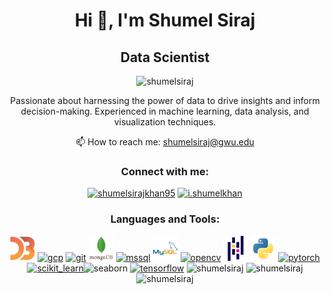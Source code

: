 <h1 align="center">Hi 👋, I'm Shumel Siraj</h1>
<h2 align="center">Data Scientist</h2>

<p align="center">
  <img src="https://komarev.com/ghpvc/?username=shumelsiraj&label=Profile%20views&color=0e75b6&style=flat" alt="shumelsiraj" />
</p>

<p align="center">
  Passionate about harnessing the power of data to drive insights and inform decision-making. Experienced in machine learning, data analysis, and visualization techniques.
</p>

<p align="center">
  📫 How to reach me: <a href="mailto:shumelsiraj@gwu.edu">shumelsiraj@gwu.edu</a>
</p>

<h3 align="center">Connect with me:</h3>
<p align="center">
  <a href="https://linkedin.com/in/shumelsirajkhan95" target="blank"><img src="https://raw.githubusercontent.com/rahuldkjain/github-profile-readme-generator/master/src/images/icons/Social/linked-in-alt.svg" alt="shumelsirajkhan95" height="30" width="40" /></a>
  <a href="https://instagram.com/i.shumelkhan" target="blank"><img src="https://raw.githubusercontent.com/rahuldkjain/github-profile-readme-generator/master/src/images/icons/Social/instagram.svg" alt="i.shumelkhan" height="30" width="40" /></a>
</p>

<h3 align="center">Languages and Tools:</h3>
<p align="center">
  <a href="https://d3js.org/" target="_blank" rel="noreferrer"><img src="https://raw.githubusercontent.com/devicons/devicon/master/icons/d3js/d3js-original.svg" alt="d3js" width="40" height="40" /></a>
  <a href="https://cloud.google.com" target="_blank" rel="noreferrer"><img src="https://www.vectorlogo.zone/logos/google_cloud/google_cloud-icon.svg" alt="gcp" width="40" height="40" /></a>
  <a href="https://git-scm.com/" target="_blank" rel="noreferrer"><img src="https://www.vectorlogo.zone/logos/git-scm/git-scm-icon.svg" alt="git" width="40" height="40" /></a>
  <a href="https://www.mongodb.com/" target="_blank" rel="noreferrer"><img src="https://raw.githubusercontent.com/devicons/devicon/master/icons/mongodb/mongodb-original-wordmark.svg" alt="mongodb" width="40" height="40" /></a>
  <a href="https://www.microsoft.com/en-us/sql-server" target="_blank" rel="noreferrer"><img src="https://www.svgrepo.com/show/303229/microsoft-sql-server-logo.svg" alt="mssql" width="40" height="40" /></a>
  <a href="https://www.mysql.com/" target="_blank" rel="noreferrer"><img src="https://raw.githubusercontent.com/devicons/devicon/master/icons/mysql/mysql-original-wordmark.svg" alt="mysql" width="40" height="40" /></a>
  <a href="https://opencv.org/" target="_blank" rel="noreferrer"><img src="https://www.vectorlogo.zone/logos/opencv/opencv-icon.svg" alt="opencv" width="40" height="40" /></a>
  <a href="https://pandas.pydata.org/" target="_blank" rel="noreferrer"><img src="https://raw.githubusercontent.com/devicons/devicon/2ae2a900d2f041da66e950e4d48052658d850630/icons/pandas/pandas-original.svg" alt="pandas" width="40" height="40" /></a>
  <a href="https://www.python.org" target="_blank" rel="noreferrer"><img src="https://raw.githubusercontent.com/devicons/devicon/master/icons/python/python-original.svg" alt="python" width="40" height="40" /></a>
  <a href="https://pytorch.org/" target="_blank" rel="noreferrer"><img src="https://www.vectorlogo.zone/logos/pytorch/pytorch-icon.svg" alt="pytorch" width="40" height="40" /></a>
  <a href="https://scikit-learn.org/" target="_blank" rel="noreferrer"><img src="https://upload.wikimedia.org/wikipedia/commons/0/05/Scikit_learn_logo_small.svg" alt="scikit_learn" width="40" height="40" /></a
  <a href="https://seaborn.pydata.org/" target="_blank" rel="noreferrer"><img src="https://seaborn.pydata.org/_images/logo-mark-lightbg.svg" alt="seaborn" width="40" height="40" /></a>
  <a href="https://www.tensorflow.org" target="_blank" rel="noreferrer"><img src="https://www.vectorlogo.zone/logos/tensorflow/tensorflow-icon.svg" alt="tensorflow" width="40" height="40" /></a>
  <img src="https://github-readme-stats.vercel.app/api/top-langs?username=shumelsiraj&show_icons=true&locale=en&layout=compact" alt="shumelsiraj" />
  <img src="https://github-readme-stats.vercel.app/api?username=shumelsiraj&show_icons=true&locale=en" alt="shumelsiraj" />
  <img src="https://github-readme-streak-stats.herokuapp.com/?user=shumelsiraj" alt="shumelsiraj" />
</div>
